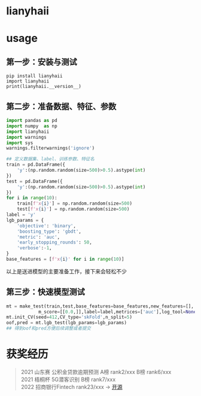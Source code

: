 # lianyhaii

# usage
## 第一步：安装与测试
`pip install lianyhaii`  
`import lianyhaii`  
`print(lianyhaii.__version__)`  
## 第二步：准备数据、特征、参数
```python
import pandas as pd 
import numpy  as np 
import lianyhaii
import warnings 
import sys 
warnings.filterwarnings('ignore')

## 定义数据集、label、训练参数、特征名
train = pd.DataFrame({
    'y':(np.random.random(size=500)>0.5).astype(int)
})
test = pd.DataFrame({
    'y':(np.random.random(size=500)>0.5).astype(int)
})
for i in range(10):
    train[f'x{i}'] = np.random.random(size=500)
    test[f'x{i}'] = np.random.random(size=500)
label = 'y'
lgb_params = {
    'objective': 'binary',
    'boosting_type': 'gbdt',
    'metric': 'auc',
    'early_stopping_rounds': 50,
    'verbose':-1,
}
base_features = [f'x{i}' for i in range(10)]
```
以上是送进模型的主要准备工作，接下来会轻松不少

## 第三步：快速模型测试
```python
mt = make_test(train,test,base_features=base_features,new_features=[],
            m_score=[[0.0,]],label=label,metrices=['auc'],log_tool=None)
mt.init_CV(seed=412,CV_type='skFold',n_split=5)
oof,pred = mt.lgb_test(lgb_params=lgb_params)
## 得到oof和pred方便后续调整或者提交
```

# 获奖经历
> 2021 山东赛 公积金贷款逾期预测 A榜 rank2/xxx B榜 rank6/xxx  
> 2021 梧桐杯 5G潜客识别 B榜 rank7/xxx  
> 2022 招商银行Fintech  rank23/xxx   -> [开源](example/competition_solution/zhaohang_B.md)
